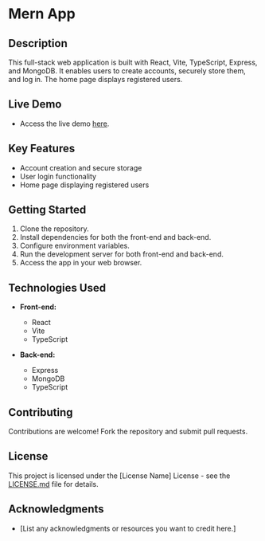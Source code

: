 
# Mern App

## Description
This full-stack web application is built with React, Vite, TypeScript, Express, and MongoDB. It enables users to create accounts, securely store them, and log in. The home page displays registered users.

## Live Demo
- Access the live demo [here](https://mern-app-x2sp.vercel.app/).

## Key Features
- Account creation and secure storage
- User login functionality
- Home page displaying registered users

## Getting Started
1. Clone the repository.
2. Install dependencies for both the front-end and back-end.
3. Configure environment variables.
4. Run the development server for both front-end and back-end.
5. Access the app in your web browser.

## Technologies Used
- **Front-end:**
  - React
  - Vite
  - TypeScript

- **Back-end:**
  - Express
  - MongoDB
  - TypeScript

## Contributing
Contributions are welcome! Fork the repository and submit pull requests.

## License
This project is licensed under the [License Name] License - see the [LICENSE.md](LICENSE.md) file for details.

## Acknowledgments
- [List any acknowledgments or resources you want to credit here.]

